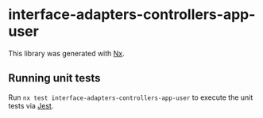 # interface-adapters-controllers-app-user

This library was generated with [Nx](https://nx.dev).

## Running unit tests

Run `nx test interface-adapters-controllers-app-user` to execute the unit tests via [Jest](https://jestjs.io).
